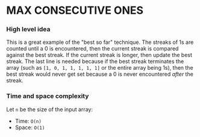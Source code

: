 # MAX CONSECUTIVE ONES

### High level idea

This is a great example of the "best so far" technique. The streaks of 1s are counted until a 0 is encountered, then the current streak is compared against the best streak. If the current streak is longer, then update the best streak. The last line is needed because if the best streak terminates the array (such as `[1, 0, 1, 1, 1, 1, 1]` or the entire array being 1s), then the best streak would never get set because a 0 is never encountered _after_ the streak.

### Time and space complexity

Let `n` be the size of the input array:

- Time: `O(n)` <br>
- Space: `O(1)` <br>
